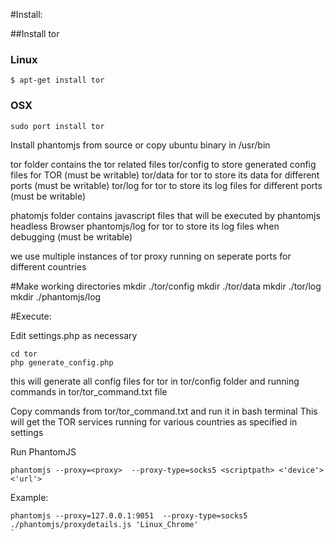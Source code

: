 #Install:

##Install tor
### Linux
```
$ apt-get install tor
```
### OSX
```
sudo port install tor
```

Install phantomjs from source or copy ubuntu binary in /usr/bin



tor folder contains the tor related files
  tor/config  to store generated config files for TOR (must be writable)
  tor/data    for tor to store its data for different ports (must be writable)
  tor/log     for tor to store its log files for different ports (must be writable)

phatomjs folder contains javascript files that will be executed by phantomjs headless Browser
  phantomjs/log  for tor to store its log files when debugging (must be writable)

we use multiple instances of tor proxy running on seperate ports for different countries

#Make working directories
mkdir ./tor/config
mkdir ./tor/data
mkdir ./tor/log
mkdir ./phantomjs/log


#Execute:

Edit settings.php as necessary


```
cd tor
php generate_config.php
```

this will generate all config files for tor in tor/config folder
and running commands in tor/tor_command.txt file

Copy commands from tor/tor_command.txt and run it in bash terminal
This will get the TOR services running for various countries as specified in settings

Run PhantomJS
```
phantomjs --proxy=<proxy>  --proxy-type=socks5 <scriptpath> <'device'> <'url'>
```

Example:
```
phantomjs --proxy=127.0.0.1:9051  --proxy-type=socks5 ./phantomjs/proxydetails.js 'Linux_Chrome'
`
